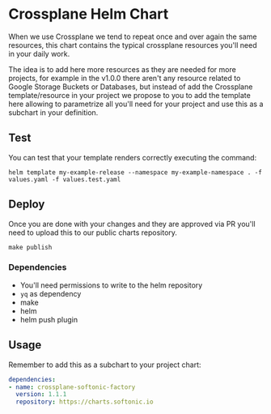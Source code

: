 # Crossplane Helm Chart
When we use Crossplane we tend to repeat once and over again the same resources, this chart contains the typical crossplane
resources you'll need in your daily work.

The idea is to add here more resources as they are needed for more projects, for example in the v1.0.0 there aren't any
resource related to Google Storage Buckets or Databases, but instead of add the Crossplane template/resource in your
project we propose to you to add the template here allowing to parametrize all you'll need for your project and use 
this as a subchart in your definition.

## Test

You can test that your template renders correctly executing the command:

```shell
helm template my-example-release --namespace my-example-namespace . -f values.yaml -f values.test.yaml
```

## Deploy

Once you are done with your changes and they are approved via PR you'll need to upload this to our public charts repository.

```shell
make publish
```

### Dependencies
- You'll need permissions to write to the helm repository
- `yq` as dependency
- make
- helm
- helm push plugin

## Usage

Remember to add this as a subchart to your project chart:

```yaml
dependencies:
- name: crossplane-softonic-factory
  version: 1.1.1
  repository: https://charts.softonic.io
```
